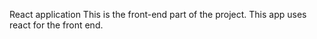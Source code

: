 React application
This is the front-end part of the project. This app uses react for the front end.
